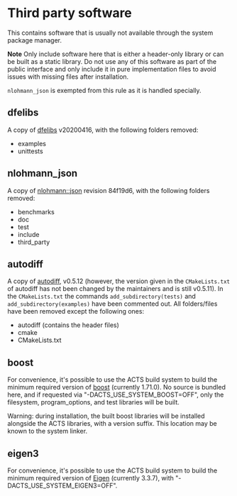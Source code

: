 # Third party software

This contains software that is usually not available through the system
package manager.

**Note** Only include software here that is either a header-only library or
can be built as a static library. Do not use any of this software as part of
the public interface and only include it in pure implementation files to avoid
issues with missing files after installation.

`nlohmann_json` is exempted from this rule as it is handled specially.

## dfelibs

A copy of [dfelibs](https://github.com/msmk0/dfelibs) v20200416, with the
following folders removed:

-   examples
-   unittests

## nlohmann_json

A copy of [nlohmann::json](https://github.com/nlohmann/json) revision 84f19d6, with the
following folders removed:

-   benchmarks
-   doc
-   test
-   include
-   third_party

## autodiff

A copy of [autodiff](https://github.com/autodiff/autodiff), v0.5.12 (however, the 
version given in the `CMakeLists.txt` of autodiff has not been changed by the maintainers
and is still v0.5.11). In the `CMakeLists.txt` the commands `add_subdirectory(tests)` and 
`add_subdirectory(examples)` have been commented out. All folders/files have been 
removed except the following ones:

-   autodiff (contains the header files)
-   cmake
-   CMakeLists.txt

## boost 

For convenience, it's possible to use the ACTS build system to build the minimum
required version of [boost](https://www.boost.org/) (currently 1.71.0).  No source is
bundled here, and if requested via "-DACTS_USE_SYSTEM_BOOST=OFF", only the filesystem,
program_options, and test libraries will be built.

Warning: during installation, the built boost libraries will be installed alongside the
ACTS libraries, with a version suffix. This location may be known to the system linker.

## eigen3

For convenience, it's possible to use the ACTS build system to build
the minimum required version of [Eigen](https://eigen.tuxfamily.org)
(currently 3.3.7), with "-DACTS_USE_SYSTEM_EIGEN3=OFF".
